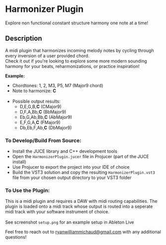 # Harmonizer Plugin

Explore non functional constant structure harmony one note at a time! 

## Description

A midi plugin that harmonizes incoming melody notes by cycling through every inversion of a user provided chord. <br>
Check it out if you're looking to explore some more modern sounding harmony for your beats, reharmonizations, or practice inspiration!

**Example:** <br>
  - Chordtones: 1, 2, M3, P5, M7  (Major9 chord)
  - Note to harmonize: **C**
  <br> <br>
  - Possible output results:
    - D,E,G,B,**C**    (CMajor9)
    - D,F,A,Bb,**C**    (BbMajor9)
    - Eb,G,Ab,Bb,**C**  (AbMajor9)
    - E,F,G,A,**C**    (FMajor9)
    - Db,Eb,F,Ab,**C**  (DbMajor9)
    
### To Develop/Build From Source:
- Install the JUCE library and C++ development tools
- Open the `HarmonizerPlugin.jucer` file in Projucer (part of the JUCE install) 
- Use Projucer to export the project into your IDE of choice
- Build the VST3 solution and copy the resulting `HarmonizerPlugin.vst3` file from your chosen output directory to your VST3 folder

### To Use the Plugin:
This is a midi plugin and requires a DAW with midi routing capabilities. The plugin is loaded onto a midi track whose output is routed into a seperate midi track with your software instrument of choice. <br><br>
See screenshot `setup.png` for an example setup in Ableton Live

Feel free to reach out to ryanwilliammichaud@gmail.com with any additional questions!

